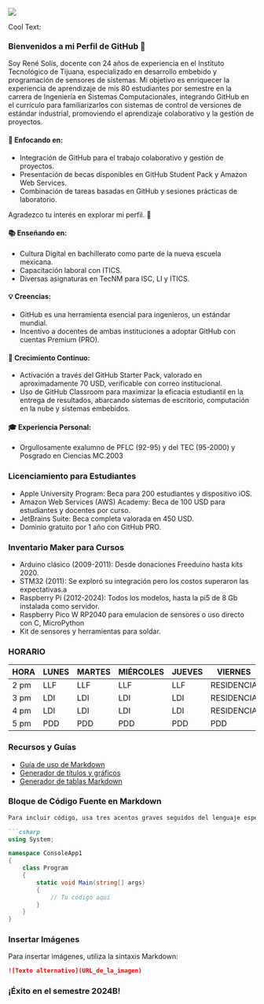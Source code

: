 ![](https://images.cooltext.com/5508510.png)

<a href="http://cooltext.com" target="_top"><img src="https://cooltext.com/images/ct_pixel.gif" width="80" height="15" alt="Cool Text: Logo and Graphics Generator" border="0" /></a>

### Bienvenidos a mi Perfil de GitHub 👋

Soy René Solís, docente con 24 años de experiencia en el Instituto Tecnológico de Tijuana, especializado en desarrollo embebido y programación de sensores de sistemas. Mi objetivo es enriquecer la experiencia de aprendizaje de mis 80 estudiantes por semestre en la carrera de Ingeniería en Sistemas Computacionales, integrando GitHub en el currículo para familiarizarlos con sistemas de control de versiones de estándar industrial, promoviendo el aprendizaje colaborativo y la gestión de proyectos.

#### 🚀 Enfocando en:
- Integración de GitHub para el trabajo colaborativo y gestión de proyectos.
- Presentación de becas disponibles en GitHub Student Pack y Amazon Web Services.
- Combinación de tareas basadas en GitHub y sesiones prácticas de laboratorio.

Agradezco tu interés en explorar mi perfil. 🌟

#### 📚 Enseñando en:
- Cultura Digital en bachillerato como parte de la nueva escuela mexicana.
- Capacitación laboral con ITICS.
- Diversas asignaturas en TecNM para ISC, LI y ITICS.

#### 💡 Creencias:
- GitHub es una herramienta esencial para ingenieros, un estándar mundial.
- Incentivo a docentes de ambas instituciones a adoptar GitHub con cuentas Premium (PRO).

#### 🌱 Crecimiento Continuo:
- Activación a través del GitHub Starter Pack, valorado en aproximadamente 70 USD, verificable con correo institucional.
- Uso de GitHub Classroom para maximizar la eficacia estudiantil en la entrega de resultados, abarcando sistemas de escritorio, computación en la nube y sistemas embebidos.

#### 🎓 Experiencia Personal:
- Orgullosamente exalumno de PFLC (92-95) y del TEC (95-2000) y Posgrado en Ciencias MC.2003

### Licenciamiento para Estudiantes
- Apple University Program: Beca para 200 estudiantes y dispositivo iOS.
- Amazon Web Services (AWS) Academy: Beca de 100 USD para estudiantes y docentes por curso.
- JetBrains Suite: Beca completa valorada en 450 USD.
- Dominio gratuito por 1 año con GitHub PRO.

### Inventario Maker para Cursos
- Arduino clásico (2009-2011): Desde donaciones Freeduino hasta kits 2020.
- STM32 (2011): Se exploró su integración pero los costos superaron las expectativas.a
- Raspberry Pi (2012-2024): Todos los modelos, hasta la pi5 de 8 Gb instalada como servidor.
- Raspberry Pico W RP2040 para emulacion de sensores o uso directo con C, MicroPython
- Kit de sensores y herramientas para soldar.

### HORARIO
| HORA | LUNES | MARTES | MIÉRCOLES | JUEVES | VIERNES      |
|------|-------|--------|-----------|--------|-------------|
| 2 pm | LLF    | LLF     |LLF       |LLF     | RESIDENCIA  |
| 3 pm | LDI    |LDI      |LDI        |LDI      | RESIDENCIA  |
| 4 pm | LDI  | LDI    | LDI       | LDI    | RESIDENCIA  |
| 5 pm | PDD   | PDD    | PDD       | PDD    | PDD  |

### Recursos y Guías

- [Guía de uso de Markdown](https://guides.github.com/pdfs/markdown-cheatsheet-online.pdf)
- [Generador de títulos y gráficos](http://cooltext.com)
- [Generador de tablas Markdown](https://www.tablesgenerator.com/markdown_tables)

### Bloque de Código Fuente en Markdown
```markdown
Para incluir código, usa tres acentos graves seguidos del lenguaje específico, y cierra el bloque de la misma manera. Ejemplo en C#:

```csharp
using System;

namespace ConsoleApp1
{
    class Program
    {
        static void Main(string[] args)
        {
            // Tu código aquí
        }
    }
}
```

### Insertar Imágenes
Para insertar imágenes, utiliza la sintaxis Markdown:
```markdown
![Texto alternativo](URL_de_la_imagen)
```

### ¡Éxito en el semestre 2024B!

